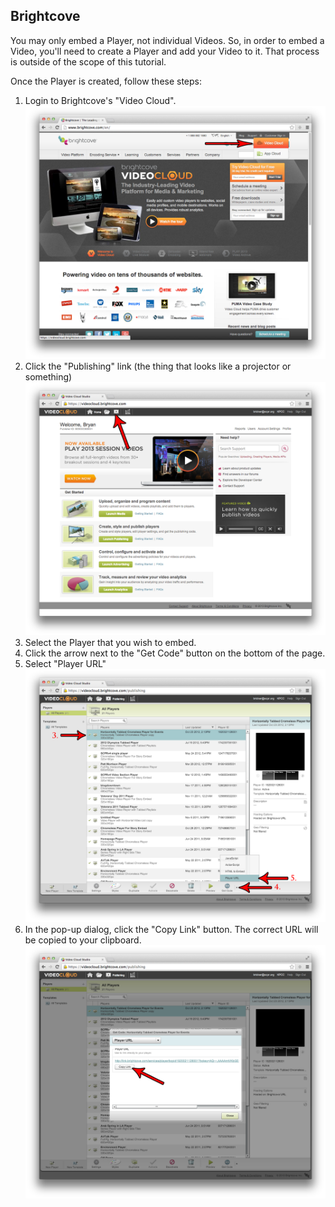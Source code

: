 ## Brightcove

You may only embed a Player, not individual Videos. So, in order to embed a Video, you'll need to create a Player and add your Video to it. That process is outside of the scope of this tutorial.

Once the Player is created, follow these steps:

1. Login to Brightcove's "Video Cloud".  
![Brightcove 1](images/brightcove1.png)
2. Click the "Publishing" link (the thing that looks like a projector or something)  
![Brightcove 2](images/brightcove2.png)
3. Select the Player that you wish to embed.
4. Click the arrow next to the "Get Code" button on the bottom of the page.
5. Select "Player URL"  
![Brightcove 3](images/brightcove3.png)
6. In the pop-up dialog, click the "Copy Link" button. The correct URL will be copied to your clipboard.  
![Brightcove 4](images/brightcove4.png)
